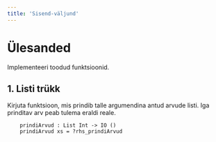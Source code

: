 ```yaml
---
title: 'Sisend-väljund'
---
```


# Ülesanded

Implementeeri toodud funktsioonid.

## 1. Listi trükk

Kirjuta funktsioon, mis prindib talle argumendina antud arvude listi. Iga prinditav arv peab tulema eraldi reale.

        prindiArvud : List Int -> IO ()
        prindiArvud xs = ?rhs_prindiArvud